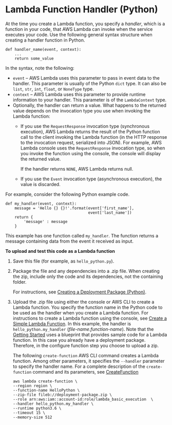 # Lambda Function Handler \(Python\)<a name="python-programming-model-handler-types"></a>

At the time you create a Lambda function, you specify a *handler*, which is a function in your code, that AWS Lambda can invoke when the service executes your code\. Use the following general syntax structure when creating a handler function in Python\. 

```
def handler_name(event, context): 
    ...
    return some_value
```

In the syntax, note the following:
+ `event` – AWS Lambda uses this parameter to pass in event data to the handler\. This parameter is usually of the Python `dict` type\. It can also be `list`, `str`, `int`, `float`, or `NoneType` type\. 
+ `context` – AWS Lambda uses this parameter to provide runtime information to your handler\. This parameter is of the `LambdaContext` type\.
+ Optionally, the handler can return a value\. What happens to the returned value depends on the invocation type you use when invoking the Lambda function:
  + If you use the `RequestResponse` invocation type \(synchronous execution\), AWS Lambda returns the result of the Python function call to the client invoking the Lambda function \(in the HTTP response to the invocation request, serialized into JSON\)\. For example, AWS Lambda console uses the `RequestResponse` invocation type, so when you invoke the function using the console, the console will display the returned value\.

    If the handler returns `NONE`, AWS Lambda returns null\.
  + If you use the `Event` invocation type \(asynchronous execution\), the value is discarded\.

For example, consider the following Python example code\. 

```
def my_handler(event, context):
    message = 'Hello {} {}!'.format(event['first_name'], 
                                    event['last_name'])  
    return { 
        'message' : message
    }
```

This example has one function called `my_handler`\. The function returns a message containing data from the event it received as input\. 

**To upload and test this code as a Lambda function**

1. Save this file \(for example, as `hello_python.py`\)\. 

1. Package the file and any dependencies into a \.zip file\. When creating the zip, include only the code and its dependencies, not the containing folder\.

   For instructions, see [Creating a Deployment Package \(Python\)](lambda-python-how-to-create-deployment-package.md)\. 

1. Upload the \.zip file using either the console or AWS CLI to create a Lambda function\. You specify the function name in the Python code to be used as the handler when you create a Lambda function\. For instructions to create a Lambda function using the console, see [Create a Simple Lambda Function](get-started-create-function.md)\. In this example, the handler is `hello_python.my_handler` \(*file\-name*\.*function\-name*\)\. Note that the [Getting Started](getting-started.md) uses a blueprint that provides sample code for a Lambda function\. In this case you already have a deployment package\. Therefore, in the configure function step you choose to upload a zip\.

   The following `create-function` AWS CLI command creates a Lambda function\. Among other parameters, it specifies the `--handler` parameter to specify the handler name\. For a complete description of the `create-function` command and its parameters, see [CreateFunction](API_CreateFunction.md)

   ```
   aws lambda create-function \
   --region region \
   --function-name HelloPython \
   --zip-file fileb://deployment-package.zip \
   --role arn:aws:iam::account-id:role/lambda_basic_execution  \
   --handler hello_python.my_handler \
   --runtime python3.6 \
   --timeout 15 \
   --memory-size 512
   ```